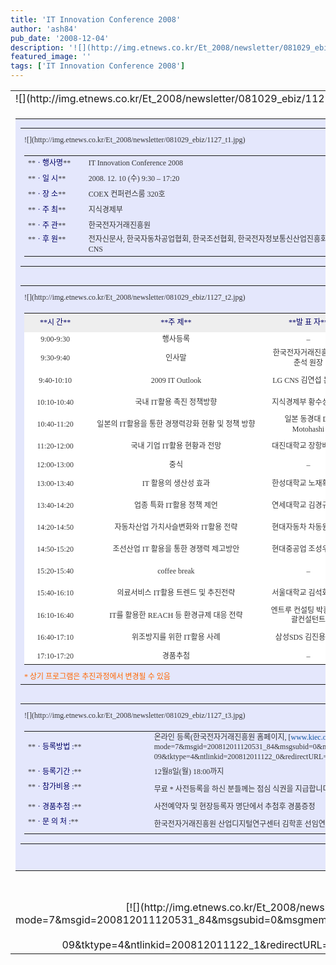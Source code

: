```yaml
---
title: 'IT Innovation Conference 2008'
author: 'ash84'
pub_date: '2008-12-04'
description: '![](http://img.etnews.co.kr/Et_2008/newsletter/081029_ebiz/1127_top.jpg)'
featured_image: ''
tags: ['IT Innovation Conference 2008']
---
```



<table border="0" cellpadding="0" cellspacing="0" width="600">  
<tbody>  
<tr>  
<td>![](http://img.etnews.co.kr/Et_2008/newsletter/081029_ebiz/1127_top.jpg)</td></tr>  
<tr>  
<td align="middle">  
<table border="0" cellpadding="0" cellspacing="0" width="580">  
<tbody>  
<tr>  
<td align="middle" bgcolor="#e4e7fc">  
<table border="0" cellpadding="6" cellspacing="0" style="FONT-SIZE: 9pt; COLOR: #353535; LINE-HEIGHT: 130%; FONT-STYLE: normal; FONT-FAMILY: 돋움,돋움체" width="98%">  
<tbody>  
<tr>  
<td height="10"></td></tr>  
<tr>  
<td>![](http://img.etnews.co.kr/Et_2008/newsletter/081029_ebiz/1127_t1.jpg)</td></tr>  
<tr>  
<td>  
<table border="0" cellpadding="0" cellspacing="0" style="FONT-SIZE: 9pt; COLOR: #353535; LINE-HEIGHT: 130%; FONT-STYLE: normal; FONT-FAMILY: 돋움,돋움체" width="100%">  
<tbody>  
<tr>  
<td height="25" width="13%">**<font color="#000066">ㆍ행사명</font>**</td>  
<td width="87%">IT Innovation Conference 2008</td></tr>  
<tr>  
<td height="25">**<font color="#000066">ㆍ일 시</font>**</td>  
<td>2008. 12. 10 (수) 9:30 – 17:20</td></tr>  
<tr>  
<td height="25">**<font color="#000066">ㆍ장 소</font>**</td>  
<td>COEX 컨퍼런스룸 320호</td></tr>  
<tr>  
<td height="25">**<font color="#000066">ㆍ주 최</font>**</td>  
<td>지식경제부</td></tr>  
<tr>  
<td height="25">**<font color="#000066">ㆍ주 관</font>**</td>  
<td>한국전자거래진흥원</td></tr>  
<tr>  
<td height="35" valign="top">**<font color="#000066">ㆍ후 원</font>**</td>  
<td>전자신문사, 한국자동차공업협회, 한국조선협회, 한국전자정보통신산업진흥회, 전자거래협회, 한국경영정보학회, 삼성 SDS, LG-CNS</td></tr></tbody></table></td></tr></tbody></table></td></tr>  
<tr>  
<td align="middle" bgcolor="#e4e7fc">  
<table border="0" cellpadding="6" cellspacing="0" style="FONT-SIZE: 9pt; COLOR: #353535; LINE-HEIGHT: 130%; FONT-STYLE: normal; FONT-FAMILY: 돋움,돋움체" width="98%">  
<tbody>  
<tr>  
<td height="10"></td></tr>  
<tr>  
<td>![](http://img.etnews.co.kr/Et_2008/newsletter/081029_ebiz/1127_t2.jpg)</td></tr>  
<tr>  
<td>  
<table bgcolor="#cccccc" border="0" cellpadding="0" cellspacing="1" style="FONT-SIZE: 9pt; COLOR: #353535; LINE-HEIGHT: 130%; FONT-STYLE: normal; FONT-FAMILY: 돋움,돋움체" width="100%">  
<tbody>  
<tr>  
<td align="middle" bgcolor="#eeeeee" height="30" width="19%"><font color="#000066">**시 간**</font></td>  
<td align="middle" bgcolor="#eeeeee" width="55%"><font color="#000066">**주 제**</font></td>  
<td align="middle" bgcolor="#eeeeee" width="26%"><font color="#000066">**발 표 자**</font></td></tr>  
<tr>  
<td align="middle" bgcolor="#ffffff" height="25">9:00-9:30</td>  
<td align="middle" bgcolor="#ffffff">행사등록</td>  
<td align="middle" bgcolor="#ffffff">–</td></tr>  
<tr>  
<td align="middle" bgcolor="#ffffff" height="35">9:30-9:40</td>  
<td align="middle" bgcolor="#ffffff">인사말</td>  
<td align="middle" bgcolor="#ffffff">한국전자거래진흥원  
 김춘석 원장</td></tr>  
<tr>  
<td align="middle" bgcolor="#ffffff" height="35">9:40-10:10</td>  
<td align="middle" bgcolor="#ffffff">2009 IT Outlook</td>  
<td align="middle" bgcolor="#ffffff">LG CNS   
 김연섭 본부장</td></tr>  
<tr>  
<td align="middle" bgcolor="#ffffff" height="35">10:10-10:40</td>  
<td align="middle" bgcolor="#ffffff">국내 IT활용 촉진 정책방향</td>  
<td align="middle" bgcolor="#ffffff">지식경제부   
 황수성 과장</td></tr>  
<tr>  
<td align="middle" bgcolor="#ffffff" height="35">10:40-11:20</td>  
<td align="middle" bgcolor="#ffffff">일본의 IT활용을 통한 경쟁력강화 현황 및 정책 방향</td>  
<td align="middle" bgcolor="#ffffff">일본 동경대   
 Dr. Motohashi</td></tr>  
<tr>  
<td align="middle" bgcolor="#ffffff" height="35">11:20-12:00</td>  
<td align="middle" bgcolor="#ffffff">국내 기업 IT활용 현황과 전망</td>  
<td align="middle" bgcolor="#ffffff">대진대학교 장항배 교수</td></tr>  
<tr>  
<td align="middle" bgcolor="#ffffff" height="25">12:00-13:00</td>  
<td align="middle" bgcolor="#ffffff">중식</td>  
<td align="middle" bgcolor="#ffffff">–</td></tr>  
<tr>  
<td align="middle" bgcolor="#ffffff" height="35">13:00-13:40</td>  
<td align="middle" bgcolor="#ffffff">IT 활용의 생산성 효과</td>  
<td align="middle" bgcolor="#ffffff">한성대학교 노재확 교수</td></tr>  
<tr>  
<td align="middle" bgcolor="#ffffff" height="35">13:40-14:20</td>  
<td align="middle" bgcolor="#ffffff">업종 특화 IT활용 정책 제언</td>  
<td align="middle" bgcolor="#ffffff">연세대학교 김경규 교수</td></tr>  
<tr>  
<td align="middle" bgcolor="#ffffff" height="35">14:20-14:50</td>  
<td align="middle" bgcolor="#ffffff">자동차산업 가치사슬변화와 IT활용 전략</td>  
<td align="middle" bgcolor="#ffffff">현대자동차 차동원 부장</td></tr>  
<tr>  
<td align="middle" bgcolor="#ffffff" height="35">14:50-15:20</td>  
<td align="middle" bgcolor="#ffffff">조선산업 IT 활용을 통한 경쟁력 제고방안</td>  
<td align="middle" bgcolor="#ffffff">현대중공업 조성우 부장</td></tr>  
<tr>  
<td align="middle" bgcolor="#ffffff" height="35">15:20-15:40</td>  
<td align="middle" bgcolor="#ffffff">coffee break</td>  
<td align="middle" bgcolor="#ffffff">–</td></tr>  
<tr>  
<td align="middle" bgcolor="#ffffff" height="35">15:40-16:10</td>  
<td align="middle" bgcolor="#ffffff">의료서비스 IT활용 트렌드 및 추진전략</td>  
<td align="middle" bgcolor="#ffffff">서울대학교 김석화 교수</td></tr>  
<tr>  
<td align="middle" bgcolor="#ffffff" height="35">16:10-16:40</td>  
<td align="middle" bgcolor="#ffffff">IT를 활용한 REACH 등 환경규제 대응 전략</td>  
<td align="middle" bgcolor="#ffffff">엔트루 컨설팅   
 박흥일 총괄컨설턴트</td></tr>  
<tr>  
<td align="middle" bgcolor="#ffffff" height="35">16:40-17:10</td>  
<td align="middle" bgcolor="#ffffff">위조방지를 위한 IT활용 사례</td>  
<td align="middle" bgcolor="#ffffff">삼성SDS 김진용 단장</td></tr>  
<tr>  
<td align="middle" bgcolor="#ffffff" height="25">17:10-17:20</td>  
<td align="middle" bgcolor="#ffffff">경품추첨</td>  
<td align="middle" bgcolor="#ffffff">–</td></tr></tbody></table>  
<font color="#ff6600">* 상기 프로그램은 추진과정에서 변경될 수 있음</font></td></tr></tbody></table></td></tr>  
<tr>  
<td align="middle" bgcolor="#e4e7fc">  
<table border="0" cellpadding="6" cellspacing="0" style="FONT-SIZE: 9pt; COLOR: #353535; LINE-HEIGHT: 130%; FONT-STYLE: normal; FONT-FAMILY: 돋움,돋움체" width="98%">  
<tbody>  
<tr>  
<td height="10"></td></tr>  
<tr>  
<td>![](http://img.etnews.co.kr/Et_2008/newsletter/081029_ebiz/1127_t3.jpg)</td></tr>  
<tr>  
<td>  
<table border="0" cellpadding="0" cellspacing="0" style="FONT-SIZE: 9pt; COLOR: #353535; LINE-HEIGHT: 130%; FONT-STYLE: normal; FONT-FAMILY: 돋움,돋움체" width="100%">  
<tbody>  
<tr>  
<td height="28" width="15%">**<font color="#000066">ㆍ등록방법 :</font>**</td>  
<td width="85%">온라인 등록(한국전자거래진흥원 홈페이지, [<font color="#12559f" face="Verdana">www.kiec.or.kr</font>](http://response.etnews.co.kr/response/LinkManager.jsp?mode=7&msgid=200812011120531_84&msgsubid=0&msgmemid=0&userjoinkey=ash84&useremail=kall99@nate.com&username=%BE%C8%BC%BA%C7%F6&respStart=2008-12-01&respEnd=2008-12-09&tktype=4&ntlinkid=200812011122_0&redirectURL=http%3A%2F%2Fwww.kiec.or.kr%2F))</td></tr>  
<tr>  
<td height="28">**<font color="#000066">ㆍ등록기간 :</font>**</td>  
<td>12월8일(월) 18:00까지</td></tr>  
<tr>  
<td height="28" valign="top">**<font color="#000066">ㆍ참가비용 :</font>**</td>  
<td>무료  
 * 사전등록을 하신 분들께는 점심 식권을 지급합니다. (선착순 200명 제한)</td></tr>  
<tr>  
<td height="28">**<font color="#000066">ㆍ경품추첨 :</font>**</td>  
<td>사전예약자 및 현장등록자 명단에서 추첨후 경품증정</td></tr>  
<tr>  
<td height="28" valign="top">**<font color="#000066">ㆍ문 의 처 :</font>**</td>  
<td>한국전자거래진흥원 산업디지털연구센터 김학훈 선임연구원   
 (T. 528-5077, [<font color="#12559f" face="Verdana">hhkim@kiec.or.kr</font>](mailto:hhkim@kiec.or.kr))  
</td></tr></tbody></table></td></tr></tbody></table></td></tr>  
<tr>  
<td bgcolor="#e4e7fc"> </td></tr></tbody></table></td></tr>  
<tr>  
<td> </td></tr>  
<tr>  
<td align="middle">[![](http://img.etnews.co.kr/Et_2008/newsletter/081029_ebiz/1029_btn.jpg)](http://response.etnews.co.kr/response/LinkManager.jsp?mode=7&msgid=200812011120531_84&msgsubid=0&msgmemid=0&userjoinkey=ash84&useremail=kall99@nate.com&username=%BE%C8%BC%BA%C7%F6&respStart=2008-12-01&respEnd=2008-12-09&tktype=4&ntlinkid=200812011122_1&redirectURL=http%3A%2F%2Fwww.kiec.or.kr%2Fjsp%2Fopen%2Fevent_write.jsp%3Fregno%3D3%26eng_st%3D0)</td></tr></tbody></table>

